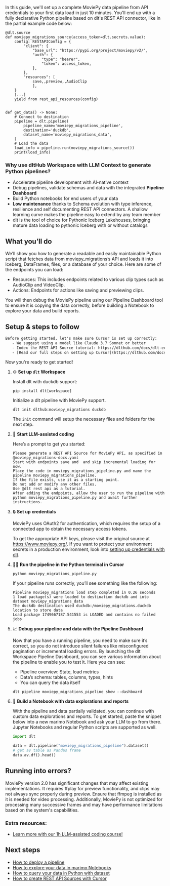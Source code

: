 In this guide, we'll set up a complete MoviePy data pipeline from API credentials to your first data load in just 10 minutes. You'll end up with a fully declarative Python pipeline based on dlt's REST API connector, like in the partial example code below:

```python-outcome
@dlt.source
def moviepy_migrations_source(access_token=dlt.secrets.value):
    config: RESTAPIConfig = {
        "client": {
            "base_url": "https://pypi.org/project/moviepy/v2/",
            "auth": {
                "type": "bearer",
                "token": access_token,
            },
        },
        "resources": [
            save,,preview,,AudioClip
            ],
    }
    [...]
    yield from rest_api_resources(config)


def get_data() -> None:
    # Connect to destination
    pipeline = dlt.pipeline(
        pipeline_name='moviepy_migrations_pipeline',
        destination='duckdb',
        dataset_name='moviepy_migrations_data', 
    )
    # Load the data
    load_info = pipeline.run(moviepy_migrations_source())
    print(load_info) 
```

### Why use dltHub Workspace with LLM Context to generate Python pipelines?

- Accelerate pipeline development with AI-native context
- Debug pipelines, validate schemas and data with the integrated **Pipeline Dashboard**
- Build Python notebooks for end users of your data
- **Low maintenance** thanks to Schema evolution with type inference, resilience and self documenting REST API connectors. A shallow learning curve makes the pipeline easy to extend by any team member
- dlt is the tool of choice for Pythonic Iceberg Lakehouses, bringing mature data loading to pythonic Iceberg with or without catalogs

## What you’ll do

We’ll show you how to generate a readable and easily maintainable Python script that fetches data from moviepy_migrations’s API and loads it into Iceberg, DataFrames, files, or a database of your choice. Here are some of the endpoints you can load:

- Resources: This includes endpoints related to various clip types such as AudioClip and VideoClip.
- Actions: Endpoints for actions like saving and previewing clips.

You will then debug the MoviePy pipeline using our Pipeline Dashboard tool to ensure it is copying the data correctly, before building a Notebook to explore your data and build reports.

## Setup & steps to follow

```default
Before getting started, let's make sure Cursor is set up correctly:
   - We suggest using a model like Claude 3.7 Sonnet or better
   - Index the REST API Source tutorial: https://dlthub.com/docs/dlt-ecosystem/verified-sources/rest_api/ and add it to context as **@dlt rest api**
   - [Read our full steps on setting up Cursor](https://dlthub.com/docs/dlt-ecosystem/llm-tooling/cursor-restapi#23-configuring-cursor-with-documentation)
```

Now you're ready to get started!

1. ⚙️ **Set up `dlt` Workspace**
    
    Install dlt with duckdb support:
    ```shell
    pip install dlt[workspace]
    ```

    Initialize a dlt pipeline with MoviePy support.
    ```shell
    dlt init dlthub:moviepy_migrations duckdb
    ```

    The `init` command will setup the necessary files and folders for the next step.
    
2. 🤠 **Start LLM-assisted coding**
    
    Here’s a prompt to get you started:
    
    ```prompt
    Please generate a REST API Source for MoviePy API, as specified in @moviepy_migrations-docs.yaml 
    Start with endpoints save and  and skip incremental loading for now. 
    Place the code in moviepy_migrations_pipeline.py and name the pipeline moviepy_migrations_pipeline. 
    If the file exists, use it as a starting point. 
    Do not add or modify any other files. 
    Use @dlt rest api as a tutorial. 
    After adding the endpoints, allow the user to run the pipeline with python moviepy_migrations_pipeline.py and await further instructions.
    ```

    
3. 🔒 **Set up credentials** 
    
    MoviePy uses OAuth2 for authentication, which requires the setup of a connected app to obtain the necessary access tokens.
    
    To get the appropriate API keys, please visit the original source at https://www.moviepy.org/.
    If you want to protect your environment secrets in a production environment, look into [setting up credentials with dlt](https://dlthub.com/docs/walkthroughs/add_credentials).
    
4. 🏃‍♀️ **Run the pipeline in the Python terminal in Cursor**
    
    ```shell
    python moviepy_migrations_pipeline.py
    ```
    
    If your pipeline runs correctly, you’ll see something like the following:
    
    ```shell
    Pipeline moviepy_migrations load step completed in 0.26 seconds
    1 load package(s) were loaded to destination duckdb and into dataset moviepy_migrations_data
    The duckdb destination used duckdb:/moviepy_migrations.duckdb location to store data
    Load package 1749667187.541553 is LOADED and contains no failed jobs
    ```
    
5. 📈 **Debug your pipeline and data with the Pipeline Dashboard**

    Now that you have a running pipeline, you need to make sure it’s correct, so you do not introduce silent failures like misconfigured pagination or incremental loading errors. By launching the dlt Workspace Pipeline Dashboard, you can see various information about the pipeline to enable you to test it. Here you can see:
    - Pipeline overview: State, load metrics
    - Data’s schema: tables, columns, types, hints
    - You can query the data itself
    
    ```shell
    dlt pipeline moviepy_migrations_pipeline show --dashboard
    ```
    
6. 🐍 **Build a Notebook with data explorations and reports**

    With the pipeline and data partially validated, you can continue with custom data explorations and reports. To get started, paste the snippet below into a new marimo Notebook and ask your LLM to go from there. Jupyter Notebooks and regular Python scripts are supported as well.

    
    ```python
    import dlt

   data = dlt.pipeline("moviepy_migrations_pipeline").dataset()
   # get av table as Pandas frame
   data.av.df().head()
    ```

## Running into errors?

MoviePy version 2.0 has significant changes that may affect existing implementations. It requires ffplay for preview functionality, and clips may not always sync properly during preview. Ensure that ffmpeg is installed as it is needed for video processing. Additionally, MoviePy is not optimized for processing many successive frames and may have performance limitations based on the system's capabilities.

### Extra resources:

- [Learn more with our 1h LLM-assisted coding course!](https://www.youtube.com/watch?v=GGid70rnJuM)

## Next steps

- [How to deploy a pipeline](https://dlthub.com/docs/walkthroughs/deploy-a-pipeline)
- [How to explore your data in marimo Notebooks](https://dlthub.com/docs/general-usage/dataset-access/marimo)
- [How to query your data in Python with dataset](https://dlthub.com/docs/general-usage/dataset-access/dataset)
- [How to create REST API Sources with Cursor](https://dlthub.com/docs/dlt-ecosystem/llm-tooling/cursor-restapi)